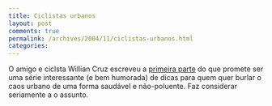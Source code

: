 ```yaml
---
title: Ciclistas urbanos
layout: post
comments: true
permalink: /archives/2004/11/ciclistas-urbanos.html
categories:
---
```

<img src="//chester.me/img/blig/ciclismo.gif" border=0 align=left alt="">O amigo e ciclsta Willian Cruz escreveu a <a href=http://freeride.blig.ig.com.br/2004\_09.html#post\_17349680 >primeira parte</a> do que promete ser uma série interessante (e bem humorada) de dicas para quem quer burlar o caos urbano de uma forma saudável e não-poluente. Faz considerar seriamente a o assunto.
